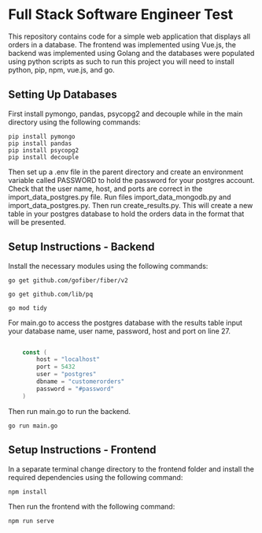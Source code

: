 # Full Stack Software Engineer Test

This repository contains code for a simple web application that displays all orders in a database. The frontend was implemented using Vue.js, the backend was implemented using Golang and the databases were populated using python scripts as such to run this project you will need to install python, pip, npm, vue.js, and go.

## Setting Up Databases

First install pymongo, pandas, psycopg2 and decouple while in the main directory using the following commands:

```
pip install pymongo
pip install pandas
pip install psycopg2
pip install decouple
```

Then set up a .env file in the parent directory and create an environment variable called PASSWORD to hold the password for your postgres account. Check that the user name, host, and ports are correct in the import_data_postgres.py file.
Run files import_data_mongodb.py and import_data_postgres.py. Then run create_results.py. This will create a new table in your postgres database to hold the orders data in the format that will be presented.

## Setup Instructions - Backend

Install the necessary modules using the following commands:

```
go get github.com/gofiber/fiber/v2
```

```
go get github.com/lib/pq
```

```
go mod tidy
```

For main.go to access the postgres database with the results table input your database name, user name, password, host and port on line 27.

```go

    const (
	    host = "localhost"
	    port = 5432
	    user = "postgres"
	    dbname = "customerorders"
	    password = "#password"
    )

```

Then run main.go to run the backend.

```
go run main.go
```

## Setup Instructions - Frontend

In a separate terminal change directory to the frontend folder and install the required dependencies using the following command:

```
npm install
```

Then run the frontend with the following command:

```
npm run serve
```
